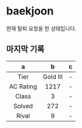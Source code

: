 # baekjoon
현재 탈퇴 요청을 한 상태입니다. <br/>
## 마지막 기록
|a|b|c|
|:---:|:---:|:---:|
|Tier|Gold III|-|
|AC Rating|1217|-|
|Class|3|-|
|Solved|272|-|
|Rival|9|-|
